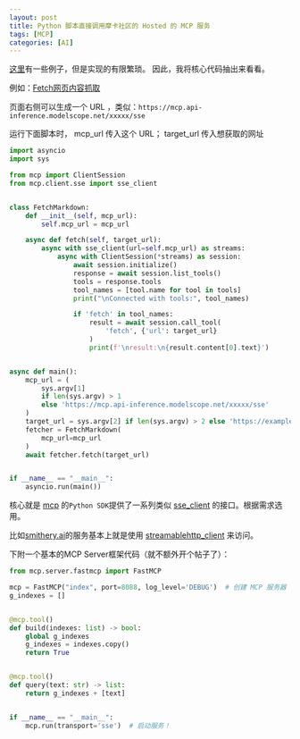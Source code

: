 ```yaml
---
layout: post
title: Python 脚本直接调用摩卡社区的 Hosted 的 MCP 服务
tags: [MCP]
categories: [AI]
---
```


[这里](https://github.com/theailanguage/mcp_client)有一些例子，但是实现的有限繁琐。
因此，我将核心代码抽出来看看。

<!--break-->

例如：[Fetch网页内容抓取](https://www.modelscope.cn/mcp/servers/@modelcontextprotocol/fetch)

页面右侧可以生成一个 URL ，类似：`https://mcp.api-inference.modelscope.net/xxxxx/sse`


运行下面脚本时， mcp_url 传入这个 URL； target_url 传入想获取的网址


```python
import asyncio
import sys

from mcp import ClientSession
from mcp.client.sse import sse_client


class FetchMarkdown:
    def __init__(self, mcp_url):
        self.mcp_url = mcp_url

    async def fetch(self, target_url):
        async with sse_client(url=self.mcp_url) as streams:
            async with ClientSession(*streams) as session:
                await session.initialize()
                response = await session.list_tools()
                tools = response.tools
                tool_names = [tool.name for tool in tools]
                print("\nConnected with tools:", tool_names)

                if 'fetch' in tool_names:
                    result = await session.call_tool(
                        'fetch', {'url': target_url}
                    )
                    print(f'\nresult:\n{result.content[0].text}')


async def main():
    mcp_url = (
        sys.argv[1]
        if len(sys.argv) > 1
        else 'https://mcp.api-inference.modelscope.net/xxxxx/sse'
    )
    target_url = sys.argv[2] if len(sys.argv) > 2 else 'https://example.org'
    fetcher = FetchMarkdown(
        mcp_url=mcp_url
    )
    await fetcher.fetch(target_url)


if __name__ == "__main__":
    asyncio.run(main())
```

核心就是 [mcp](https://modelcontextprotocol.io/) 的`Python SDK`提供了一系列类似 [sse_client](https://github.com/modelcontextprotocol/python-sdk/blob/v1.12.4/src/mcp/client/sse.py#L24) 的接口。根据需求选用。

比如[smithery.ai](https://smithery.ai)的服务基本上就是使用 [streamablehttp_client](https://github.com/modelcontextprotocol/python-sdk/blob/v1.12.4/src/mcp/client/streamable_http.py#L441) 来访问。


下附一个基本的MCP Server框架代码（就不额外开个帖子了）：

```python
from mcp.server.fastmcp import FastMCP

mcp = FastMCP("index", port=8088, log_level='DEBUG')  # 创建 MCP 服务器
g_indexes = []


@mcp.tool()
def build(indexes: list) -> bool:
    global g_indexes
    g_indexes = indexes.copy()
    return True


@mcp.tool()
def query(text: str) -> list:
    return g_indexes + [text]


if __name__ == "__main__":
    mcp.run(transport='sse')  # 启动服务！

```
